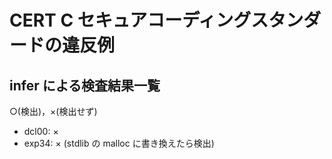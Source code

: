 # CERT C セキュアコーディングスタンダードの違反例

## infer による検査結果一覧

○(検出)，×(検出せず)

* dcl00: ×
* exp34: × (stdlib の malloc に書き換えたら検出)
